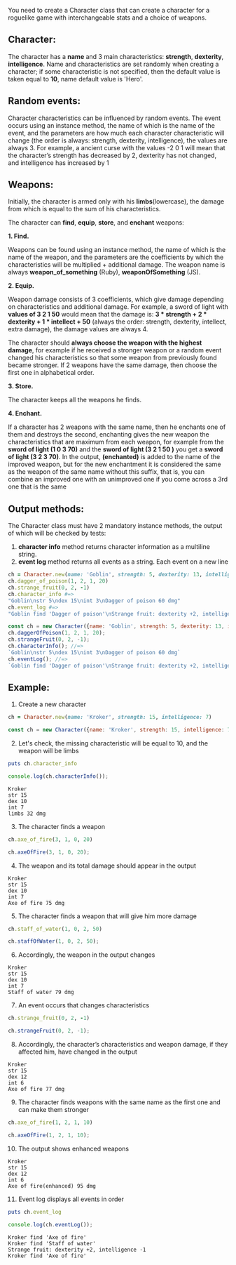 You need to create a Character class that can create a character for a roguelike game with interchangeable stats and a choice of weapons.

Character:
-
The character has a __name__ and 3 main characteristics: __strength__, __dexterity__, __intelligence__. Name and characteristics are set randomly when creating a character; if some characteristic is not specified, then the default value is taken equal to __10__, name default value is 'Hero'.

Random events:
-
Character characteristics can be influenced by random events. The event occurs using an instance method, the name of which is the name of the event, and the parameters are how much each character characteristic will change (the order is always: strength, dexterity, intelligence), the values are always 3. For example, a ancient curse with the values -2 0 1 will mean that the character’s strength has decreased by 2, dexterity has not changed, and intelligence has increased by 1

Weapons:
-
Initially, the character is armed only with his __limbs__(lowercase), the damage from which is equal to the sum of his characteristics.

The character can __find__, __equip__, __store__, and __enchant__ weapons:

__1. Find.__

Weapons can be found using an instance method, the name of which is the name of the weapon, and the parameters are the coefficients by which the characteristics will be multiplied + additional damage. The weapon name is always __weapon_of_something__ (Ruby), __weaponOfSomething__ (JS).

__2. Equip.__

Weapon damage consists of 3 coefficients, which give damage depending on characteristics and additional damage. For example, a sword of light with __values of 3 2 1 50__ would mean that the damage is: __3 * strength + 2 * dexterity + 1 * intellect + 50__ (always the order: strength, dexterity, intellect, extra damage), the damage values are always 4.

The character should __always choose the weapon with the highest damage__, for example if he received a stronger weapon or a random event changed his characteristics so that some weapon from previously found became stronger. If 2 weapons have the same damage, then choose the first one in alphabetical order.

__3. Store.__

The character keeps all the weapons he finds.

__4. Enchant.__

If a character has 2 weapons with the same name, then he enchants one of them and destroys the second, enchanting gives the new weapon the characteristics that are maximum from each weapon, for example from the __sword of light (1 0 3 70)__ and the __sword of light (3 2 1 50 )__ you get a __sword of light (3 2 3 70)__. In the output, __(enchanted)__ is added to the name of the improved weapon, but for the new enchantment it is considered the same as the weapon of the same name without this suffix, that is, you can combine an improved one with an unimproved one if you come across a 3rd one that is the same

Output methods:
-
The Character class must have 2 mandatory instance methods, the output of which will be checked by tests:
1. __character info__ method returns character information as a multiline string.
2. __event log__ method returns all events as a string. Each event on a new line

```ruby
ch = Character.new(name: 'Goblin', strength: 5, dexterity: 13, intelligence: 6)
ch.dagger_of_poison(1, 2, 1, 20)
ch.strange_fruit(0, 2, -1)
ch.character_info #=>
"Goblin\nstr 5\ndex 15\nint 3\nDagger of poison 60 dmg"
ch.event_log #=>
"Goblin find 'Dagger of poison'\nStrange fruit: dexterity +2, intelligence -1"
```
```javascript
const ch = new Character({name: 'Goblin', strength: 5, dexterity: 13, intelligence: 6});
ch.daggerOfPoison(1, 2, 1, 20);
ch.strangeFruit(0, 2, -1);
ch.characterInfo(); //=>
`Goblin\nstr 5\ndex 15\nint 3\nDagger of poison 60 dmg`
ch.eventLog(); //=>
`Goblin find 'Dagger of poison'\nStrange fruit: dexterity +2, intelligence -1`
```

Example:
-
1. Create a new character

```ruby
ch = Character.new(name: 'Kroker', strength: 15, intelligence: 7)  
```
```javascript
const ch = new Character({name: 'Kroker', strength: 15, intelligence: 7});
```
2. Let's check, the missing characteristic will be equal to 10, and the weapon will be limbs

```ruby
puts ch.character_info
```
```javascript
console.log(ch.characterInfo());
```
```
Kroker
str 15
dex 10
int 7
limbs 32 dmg
```
3. The character finds a weapon

```ruby
ch.axe_of_fire(3, 1, 0, 20)
```
```javascript
ch.axeOfFire(3, 1, 0, 20);
```
4. The weapon and its total damage should appear in the output

```
Kroker
str 15
dex 10
int 7
Axe of fire 75 dmg
```
5. The character finds a weapon that will give him more damage

```ruby
ch.staff_of_water(1, 0, 2, 50)
```
```javascript
ch.staffOfWater(1, 0, 2, 50);
```
6. Accordingly, the weapon in the output changes

```
Kroker
str 15
dex 10
int 7
Staff of water 79 dmg
```
7. An event occurs that changes characteristics

```ruby
ch.strange_fruit(0, 2, -1)
```
```javascript
ch.strangeFruit(0, 2, -1);
```
8. Accordingly, the character’s characteristics and weapon damage, if they affected him, have changed in the output

```
Kroker
str 15
dex 12
int 6
Axe of fire 77 dmg
```
9. The character finds weapons with the same name as the first one and can make them stronger

```ruby
ch.axe_of_fire(1, 2, 1, 10)
```
```javascript
ch.axeOfFire(1, 2, 1, 10);
```
10. The output shows enhanced weapons

```
Kroker
str 15
dex 12
int 6
Axe of fire(enhanced) 95 dmg
```
11. Event log displays all events in order

```ruby
puts ch.event_log
```
```javascript
console.log(ch.eventLog());
```
```
Kroker find 'Axe of fire'
Kroker find 'Staff of water'
Strange fruit: dexterity +2, intelligence -1
Kroker find 'Axe of fire'
```

